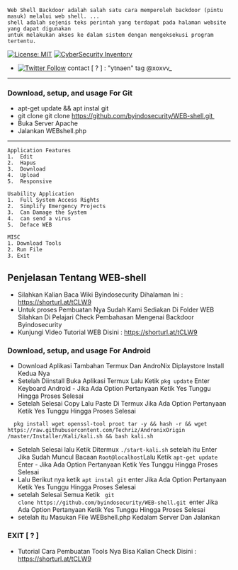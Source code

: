 ```
Web Shell Backdoor adalah salah satu cara memperoleh backdoor (pintu masuk) melalui web shell. ... 
shell adalah sejenis teks perintah yang terdapat pada halaman website yang dapat digunakan 
untuk melakukan akses ke dalam sistem dengan mengeksekusi program tertentu.
```
[![License: MIT](https://img.shields.io/badge/Check-Youtube-red.svg)](https://youtu.be/JCqup2Vmaz8)
[![CyberSecurity Inventory](https://img.shields.io/badge/Hack-informations-FF5050_flat.svg)](https://youtu.be/JCqup2Vmaz8)

* [![Twitter Follow](https://img.shields.io/twitter/follow/jay_townsend1.svg?style=social&label=Follow)](https://twitter.com/xoxvv_) contact [ ? ] : "ytnaen" tag @xoxvv_
***
### Download, setup, and usage For Git
* apt-get update && apt instal git
* git clone git clone https://github.com/byindosecurity/WEB-shell.git 
* Buka Server Apache 
* Jalankan WEBshell.php 
***
```
Application Features
1.  Edit
2.  Hapus
3.  Download
4.  Upload
5.  Responsive

Usability Application
1.  Full System Access Rights
2.  Simplify Emergency Projects
3.  Can Damage the System
4.  can send a virus
5.  Deface WEB 

MISC
1. Download Tools
2. Run File
3. Exit
```
## Penjelasan Tentang WEB-shell
* Silahkan Kalian Baca Wiki Byindosecurity Dihalaman Ini : https://shorturl.at/tCLW9
* Untuk proses Pembuatan Nya Sudah Kami Sediakan Di Folder WEB
Silahkan Di Pelajari Check Pembahasan Mengenai Backdoor Byindosecurity
* Kunjungi Video Tutorial WEB Disini : https://shorturl.at/tCLW9

### Download, setup, and usage For Android
* Download Aplikasi Tambahan Termux Dan AndroNix Diplaystore 
  Install Kedua Nya
* Setelah Diinstall Buka Aplikasi Termux Lalu Ketik ``` pkg update ```
  Enter Keyboard Android - Jika Ada Option Pertanyaan Ketik 
  Yes Tunggu Hingga Proses Selesai
* Setelah Selesai Copy Lalu Paste Di Termux Jika Ada Option Pertanyaan Ketik Yes Tunggu Hingga Proses Selesai
```
  pkg install wget openssl-tool proot tar -y && hash -r && wget https://raw.githubusercontent.com/Techriz/AndronixOrigin /master/Installer/Kali/kali.sh && bash kali.sh 
 ```
* Setelah Selesai lalu Ketik Ditermux ``` ./start-kali.sh ``` setelah itu Enter Jika Sudah Muncul Bacaan ``` Root@localhost ```Lalu Ketik ``` apt-get update ``` Enter - Jika Ada Option Pertanyaan Ketik Yes Tunggu Hingga Proses Selesai
* Lalu Berikut nya ketik ``` apt instal git ``` enter Jika Ada Option Pertanyaan Ketik Yes Tunggu Hingga Proses Selesai
* setelah Selesai Semua Ketik ``` git clone https://github.com/byindosecurity/WEB-shell.git ```enter Jika Ada Option 
  Pertanyaan Ketik Yes Tunggu Hingga Proses Selesai
* setelah itu Masukan File WEBshell.php Kedalam Server Dan Jalankan
 
### EXIT [ ? ]
* Tutorial Cara Pembuatan Tools Nya Bisa Kalian Check Disini : https://shorturl.at/tCLW9


